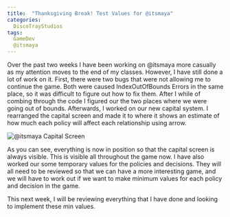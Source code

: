```yaml
---
title:  "Thanksgiving Break! Test Values for @itsmaya"
categories:
  DiscoTrayStudios
tags:
  GameDev
  @itsmaya
---
```


Over the past two weeks I have been working on @itsmaya more casually as my attention moves to the end of my classes.
However, I have still done a lot of work on it.
First, there were two bugs that were not allowing me to continue the game.
Both were caused IndexOutOfBounds Errors in the same place, so it was difficult to figure out how to fix them.
After I while of combing through the code I figured our the two places where we were going out of bounds.
Afterwards, I worked on our new capital system.
I rearranged the capital screen and made it to where it shows an estimate of how much each policy will affect each relationship using arrow.

![@itsmaya Capital Screen](/blog/assetsimg/dts/gamedev/itsmaya_capitalscreen2.png)

As you can see, everything is now in position so that the capital screen is always visible. This is visible all throughout the game now.
I have also worked our some temporary values for the policies and decisions.
They will all need to be reviewed so that we can have a more interesting game,
and we will have to work out if we want to make minimum values for each policy and decision in the game.

This next week, I will be reviewing everything that I have done and looking to implement these min values.
